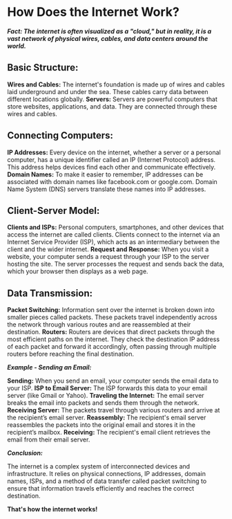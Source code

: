 # How Does the Internet Work?

***Fact: The internet is often visualized as a "cloud," but in reality, it is a vast network of physical wires, cables, and data centers around the world.***

## Basic Structure:

**Wires and Cables:** The internet's foundation is made up of wires and cables laid underground and under the sea. These cables carry data between different locations globally.
**Servers:** Servers are powerful computers that store websites, applications, and data. They are connected through these wires and cables.

## Connecting Computers:

**IP Addresses:** Every device on the internet, whether a server or a personal computer, has a unique identifier called an IP (Internet Protocol) address. This address helps devices find each other and communicate effectively.
**Domain Names:** To make it easier to remember, IP addresses can be associated with domain names like facebook.com or google.com. Domain Name System (DNS) servers translate these names into IP addresses.

## Client-Server Model:

**Clients and ISPs:** Personal computers, smartphones, and other devices that access the internet are called clients. Clients connect to the internet via an Internet Service Provider (ISP), which acts as an intermediary between the client and the wider internet.
**Request and Response:** When you visit a website, your computer sends a request through your ISP to the server hosting the site. The server processes the request and sends back the data, which your browser then displays as a web page.

## Data Transmission:

**Packet Switching:** Information sent over the internet is broken down into smaller pieces called packets. These packets travel independently across the network through various routes and are reassembled at their destination.
**Routers:** Routers are devices that direct packets through the most efficient paths on the internet. They check the destination IP address of each packet and forward it accordingly, often passing through multiple routers before reaching the final destination.

***Example - Sending an Email:***

**Sending:** When you send an email, your computer sends the email data to your ISP.
**ISP to Email Server:** The ISP forwards this data to your email server (like Gmail or Yahoo).
**Traveling the Internet:** The email server breaks the email into packets and sends them through the network.
**Receiving Server:** The packets travel through various routers and arrive at the recipient’s email server.
**Reassembly:** The recipient's email server reassembles the packets into the original email and stores it in the recipient’s mailbox.
**Receiving:**  The recipient's email client retrieves the email from their email server.

***Conclusion:***

The internet is a complex system of interconnected devices and infrastructure. It relies on physical connections, IP addresses, domain names, ISPs, and a method of data transfer called packet switching to ensure that information travels efficiently and reaches the correct destination.

**That's how the internet works!**
